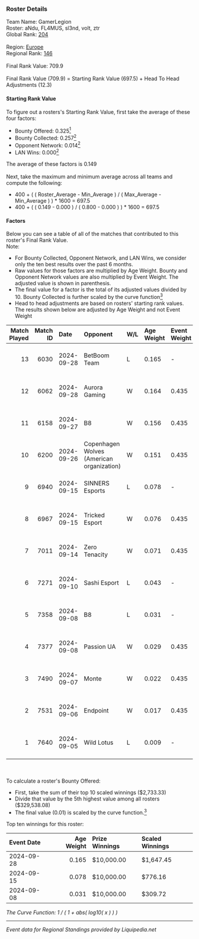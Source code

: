 ### Roster Details<br />
Team Name: GamerLegion<br />
Roster: aNdu, FL4MUS, sl3nd, volt, ztr<br />
Global Rank: [204](../standings_global.md)<br />
<br />
Region: [Europe]( ../standings_europe.md)<br />
Regional Rank: [146]( ../standings_europe.md)<br />
<br />
Final Rank Value:  709.9<br />
<br />
Final Rank Value (709.9) = Starting Rank Value (697.5) + Head To Head Adjustments (12.3)<br />

#### Starting Rank Value<br />
To figure out a rosters's Starting Rank Value, first take the average of these four factors:<br />
- Bounty Offered: 0.325[<sup>1</sup>](#table2)
- Bounty Collected: 0.257[<sup>2</sup>](#table1)
- Opponent Network: 0.014[<sup>2</sup>](#table1)
- LAN Wins: 0.000[<sup>2</sup>](#table1)

The average of these factors is 0.149<br />
<br />
Next, take the maximum and minimum average across all teams and compute the following:<br />
- 400 + ( ( Roster_Average - Min_Average ) / ( Max_Average - Min_Average ) ) * 1600 = 697.5
- 400 + ( ( 0.149 - 0.000 ) / ( 0.800 - 0.000 ) ) * 1600 = 697.5


#### Factors<br />
Below you can see a table of all of the matches that contributed to this roster's Final Rank Value.<br />
Note:<br />

- For Bounty Collected, Opponent Network, and LAN Wins, we consider only the ten best results over the past 6 months.
- Raw values for those factors are multiplied by Age Weight. Bounty and Opponent Network values are also multiplied by Event Weight. The adjusted value is shown in parenthesis.
- The final value for a factor is the total of its adjusted values divided by 10. Bounty Collected is further scaled by the curve function[<sup>3</sup>](#curveFunction)
- Head to head adjustments are based on rosters' starting rank values. The results shown below are adjusted by Age Weight and not Event Weight
<span id="table1"></span><br />


| Match Played | Match ID | Date       | Opponent                                  | W/L | Age Weight | Event Weight | Bounty Collected | Opponent Network | LAN Wins  | H2H Adj. | Roster                         |
| -: | -: | :- | :- | :- | :- | :- | :- | :- | :- | -: | :- |
|           13 |     6030 | 2024-09-28 | BetBoom Team                              | L   | 0.165      | -            | -                | -                | -         |    -0.75 | aNdu, FL4MUS, sl3nd, volt, ztr |
|           12 |     6062 | 2024-09-28 | Aurora Gaming                             | W   | 0.164      | 0.435        | 0.019 (0.001)    | 0.514 (0.037)    | 0 (0.000) |     3.35 | aNdu, FL4MUS, sl3nd, volt, ztr |
|           11 |     6158 | 2024-09-27 | B8                                        | W   | 0.156      | 0.435        | 0.126 (0.009)    | 0.586 (0.040)    | 0 (0.000) |     4.48 | aNdu, FL4MUS, sl3nd, volt, ztr |
|           10 |     6200 | 2024-09-26 | Copenhagen Wolves (American organization) | W   | 0.151      | 0.435        | 0.000 (0.000)    | 0.062 (0.004)    | 0 (0.000) |     1.44 | aNdu, FL4MUS, sl3nd, volt, ztr |
|            9 |     6940 | 2024-09-15 | SINNERS Esports                           | L   | 0.078      | -            | -                | -                | -         |    -0.57 | aNdu, FL4MUS, sl3nd, volt, ztr |
|            8 |     6967 | 2024-09-15 | Tricked Esport                            | W   | 0.076      | 0.435        | 0.034 (0.001)    | 0.687 (0.023)    | 0 (0.000) |     1.62 | aNdu, FL4MUS, sl3nd, volt, ztr |
|            7 |     7011 | 2024-09-14 | Zero Tenacity                             | W   | 0.071      | 0.435        | 0.028 (0.001)    | 0.684 (0.021)    | 0 (0.000) |     1.60 | aNdu, FL4MUS, sl3nd, volt, ztr |
|            6 |     7271 | 2024-09-10 | Sashi Esport                              | L   | 0.043      | -            | -                | -                | -         |    -0.26 | aNdu, FL4MUS, sl3nd, volt, ztr |
|            5 |     7358 | 2024-09-08 | B8                                        | L   | 0.031      | -            | -                | -                | -         |    -0.09 | aNdu, FL4MUS, sl3nd, volt, ztr |
|            4 |     7377 | 2024-09-08 | Passion UA                                | W   | 0.029      | 0.435        | 0.044 (0.001)    | 0.545 (0.007)    | 0 (0.000) |     0.80 | aNdu, FL4MUS, sl3nd, volt, ztr |
|            3 |     7490 | 2024-09-07 | Monte                                     | W   | 0.022      | 0.435        | 0.029 (0.000)    | 0.235 (0.002)    | 0 (0.000) |     0.48 | aNdu, FL4MUS, sl3nd, volt, ztr |
|            2 |     7531 | 2024-09-06 | Endpoint                                  | W   | 0.017      | 0.435        | 0.009 (0.000)    | 0.377 (0.003)    | 0 (0.000) |     0.33 | aNdu, FL4MUS, sl3nd, volt, ztr |
|            1 |     7640 | 2024-09-05 | Wild Lotus                                | L   | 0.009      | -            | -                | -                | -         |    -0.12 | aNdu, FL4MUS, sl3nd, volt, ztr |

<br />
<span id="table2"></span><br />
To calculate a roster's Bounty Offered:<br />

- First, take the sum of their top 10 scaled winnings ($2,733.33)
- Divide that value by the 5th highest value among all rosters ($329,538.08)
- The final value (0.01) is scaled by the curve function.[<sup>3</sup>](#curveFunction)

Top ten winnings for this roster:<br />

| Event Date | Age Weight | Prize Winnings | Scaled Winnings |
| :- | -: | :- | :- |
| 2024-09-28 |      0.165 | $10,000.00     | $1,647.45       |
| 2024-09-15 |      0.078 | $10,000.00     | $776.16         |
| 2024-09-08 |      0.031 | $10,000.00     | $309.72         |


<span id="curveFunction"></span>_The Curve Function: 1 / ( 1 + abs( log10( x ) ) )_<br />

---
_Event data for Regional Standings provided by Liquipedia.net_<br />
